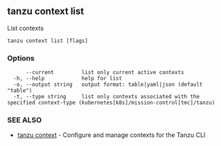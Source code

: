 ## tanzu context list

List contexts

```
tanzu context list [flags]
```

### Options

```
      --current         list only current active contexts
  -h, --help            help for list
  -o, --output string   output format: table|yaml|json (default "table")
  -t, --type string     list only contexts associated with the specified context-type (kubernetes[k8s]/mission-control[tmc]/tanzu)
```

### SEE ALSO

* [tanzu context](tanzu_context.md)	 - Configure and manage contexts for the Tanzu CLI

